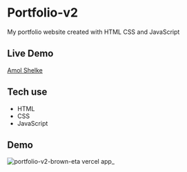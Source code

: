 # Portfolio-v2
My portfolio website created with HTML CSS and JavaScript 

## Live Demo 
[Amol Shelke](https://portfolio-v2-brown-eta.vercel.app/)


## Tech use 
- HTML 
- CSS 
- JavaScript 

## Demo 
![portfolio-v2-brown-eta vercel app_](https://user-images.githubusercontent.com/95171638/155663220-ac67301e-4f3b-4285-a79a-714c8090cc37.png)
